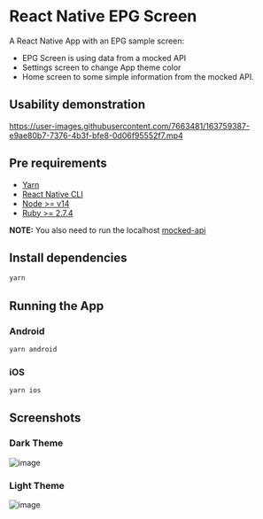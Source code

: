 # React Native EPG Screen
A React Native App with an EPG sample screen:
 - EPG Screen is using data from a mocked API
 - Settings screen to change App theme color
 - Home screen to some simple information from the mocked API.

## Usability demonstration

https://user-images.githubusercontent.com/7663481/163759387-e9ae80b7-7376-4b3f-bfe8-0d06f95552f7.mp4


## Pre requirements

- [Yarn](https://classic.yarnpkg.com/en/docs/install/)
- [React Native CLI](https://reactnative.dev/docs/environment-setup)
- [Node >= v14](https://nodejs.org/ja/blog/release/v14.15.0/)
- [Ruby >= 2.7.4](https://www.ruby-lang.org/en/news/2021/07/07/ruby-2-7-4-released/)

**NOTE:** You also need to run the localhost [mocked-api](https://github.com/NoriginMedia/mock-api)

## Install dependencies
```sh
yarn
```

## Running the App
### Android
```sh
yarn android
```

### iOS
```sh
yarn ios
```

## Screenshots
### Dark Theme
![image](https://user-images.githubusercontent.com/7663481/163760198-3455d3f0-bad2-4daf-8e2b-2806588e3808.png)

### Light Theme
![image](https://user-images.githubusercontent.com/7663481/163760267-f9c7ff16-9a67-4bb0-8e8e-4631ddf0df7b.png)

```
